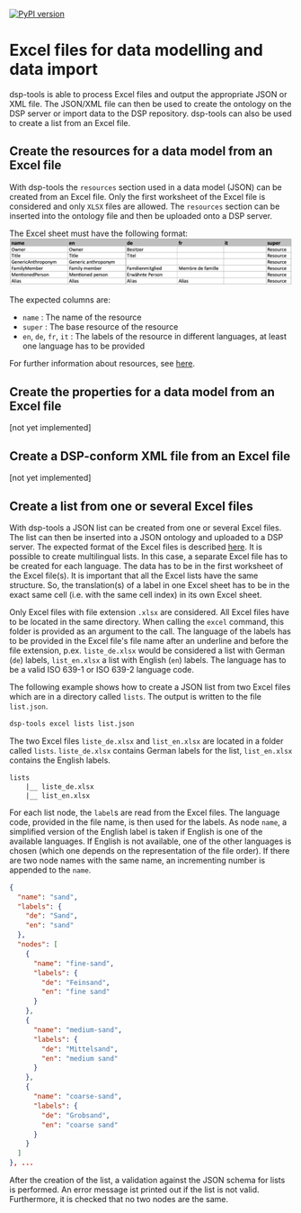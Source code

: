 [![PyPI version](https://badge.fury.io/py/dsp-tools.svg)](https://badge.fury.io/py/dsp-tools)

# Excel files for data modelling and data import

dsp-tools is able to process Excel files and output the appropriate JSON or XML file. The JSON/XML file can then be used to create
the ontology on the DSP server or import data to the DSP repository. dsp-tools can also be used to create a list from an Excel
file.

## Create the resources for a data model from an Excel file

With dsp-tools the `resources` section used in a data model (JSON) can be created from an Excel file. Only the first worksheet of
the Excel file is considered and only `XLSX` files are allowed. The `resources` section can be inserted into the ontology file and
then be uploaded onto a DSP server.

The Excel sheet must have the following format:
![img-resources-example.png](assets/images/img-resources-example.png)

The expected columns are:

- `name` : The name of the resource
- `super` : The base resource of the resource
- `en`, `de`, `fr`, `it` : The labels of the resource in different languages, at least one language has to be provided

For further information about resources, see [here](./dsp-tools-create.md#resources).

## Create the properties for a data model from an Excel file

[not yet implemented]

## Create a DSP-conform XML file from an Excel file

[not yet implemented]

## Create a list from one or several Excel files

With dsp-tools a JSON list can be created from one or several Excel files. The list can then be inserted into a JSON ontology and
uploaded to a DSP server. The expected format of the Excel files is described [here](./dsp-tools-create.md#lists-from-excel). It
is possible to create multilingual lists. In this case, a separate Excel file has to be created for each language. The data has to
be in the first worksheet of the Excel file(s). It is important that all the Excel lists have the same structure. So, the
translation(s) of a label in one Excel sheet has to be in the exact same cell (i.e. with the same cell index) in its own Excel
sheet.

Only Excel files with file extension `.xlsx` are considered. All Excel files have to be located in the same directory. When
calling the `excel` command, this folder is provided as an argument to the call. The language of the labels has to be provided in
the Excel file's file name after an underline and before the file extension, p.ex. `liste_de.xlsx` would be considered a list with
German (`de`) labels, `list_en.xlsx` a list with English (`en`) labels. The language has to be a valid ISO 639-1 or ISO 639-2
language code.

The following example shows how to create a JSON list from two Excel files which are in a directory called `lists`. The output is
written to the file `list.json`.

```bash
dsp-tools excel lists list.json
```

The two Excel files `liste_de.xlsx` and `list_en.xlsx` are located in a folder called `lists`. `liste_de.xlsx` contains German
labels for the list, `list_en.xlsx` contains the English labels.

```
lists
    |__ liste_de.xlsx
    |__ list_en.xlsx
```

For each list node, the `label`s are read from the Excel files. The language code, provided in the file name, is then used for the
labels. As node `name`, a simplified version of the English label is taken if English is one of the available languages. If
English is not available, one of the other languages is chosen (which one depends on the representation of the file order). If
there are two node names with the same name, an incrementing number is appended to the `name`.

```JSON
{
  "name": "sand",
  "labels": {
    "de": "Sand",
    "en": "sand"
  },
  "nodes": [
    {
      "name": "fine-sand",
      "labels": {
        "de": "Feinsand",
        "en": "fine sand"
      }
    },
    {
      "name": "medium-sand",
      "labels": {
        "de": "Mittelsand",
        "en": "medium sand"
      }
    },
    {
      "name": "coarse-sand",
      "labels": {
        "de": "Grobsand",
        "en": "coarse sand"
      }
    }
  ]
}, ...
```

After the creation of the list, a validation against the JSON schema for lists is performed. An error message ist printed out if
the list is not valid. Furthermore, it is checked that no two nodes are the same.
